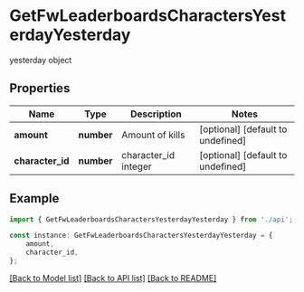 # GetFwLeaderboardsCharactersYesterdayYesterday

yesterday object

## Properties

Name | Type | Description | Notes
------------ | ------------- | ------------- | -------------
**amount** | **number** | Amount of kills | [optional] [default to undefined]
**character_id** | **number** | character_id integer | [optional] [default to undefined]

## Example

```typescript
import { GetFwLeaderboardsCharactersYesterdayYesterday } from './api';

const instance: GetFwLeaderboardsCharactersYesterdayYesterday = {
    amount,
    character_id,
};
```

[[Back to Model list]](../README.md#documentation-for-models) [[Back to API list]](../README.md#documentation-for-api-endpoints) [[Back to README]](../README.md)
